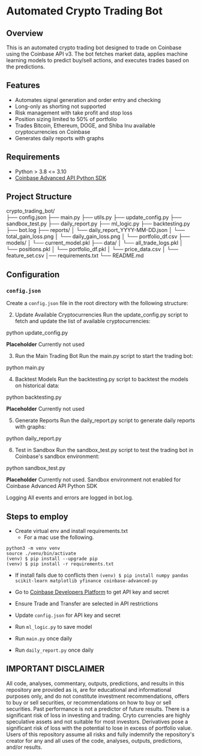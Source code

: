# Automated Crypto Trading Bot

## Overview
This is an automated crypto trading bot designed to trade on Coinbase using the Coinbase API v3. The bot fetches market data, applies machine learning models to predict buy/sell actions, and executes trades based on the predictions.

## Features
- Automates signal generation and order entry and checking
- Long-only as shorting not supported
- Risk management with take profit and stop loss
- Position sizing limited to 50% of portfolio
- Trades Bitcoin, Ethereum, DOGE, and Shiba Inu available cryptocurrencies on Coinbase
- Generates daily reports with graphs

## Requirements
- Python > 3.8  <= 3.10 
- [Coinbase Advanced API Python SDK](https://coinbase.github.io/coinbase-advanced-py/)

## Project Structure
crypto_trading_bot/  
├── config.json 
├── main.py 
├── utils.py 
├── update_config.py 
├── sandbox_test.py 
├── daily_report.py 
├── ml_logic.py 
├── backtesting.py 
├── bot.log 
├── reports/ 
│ └── daily_report_YYYY-MM-DD.json 
│ └── total_gain_loss.png 
│ └── daily_gain_loss.png 
│ └── portfolio_df.csv 
├── models/ 
│ └── current_model.pkl 
├── data/ 
│ └── all_trade_logs.pkl 
│ └── positions.pkl 
│ └── portfolio_df.pkl 
│ └── price_data.csv 
│ └── feature_set.csv 
│── requirements.txt 
└── README.md 


## Configuration

### `config.json`
Create a `config.json` file in the root directory with the following structure:

2. Update Available Cryptocurrencies
Run the update_config.py script to fetch and update the list of available cryptocurrencies:

python update_config.py

__Placeholder__ Currently not used

3. Run the Main Trading Bot
Run the main.py script to start the trading bot:

python main.py

4. Backtest Models
Run the backtesting.py script to backtest the models on historical data:

python backtesting.py

__Placeholder__ Currently not used

5. Generate Reports
Run the daily_report.py script to generate daily reports with graphs:

python daily_report.py

6. Test in Sandbox
Run the sandbox_test.py script to test the trading bot in Coinbase's sandbox environment:

python sandbox_test.py

__Placeholder__ Currently not used. Sandbox environment not enabled for Coinbase Advanced API Python SDK 

Logging
All events and errors are logged in bot.log.

## Steps to employ
- Create virtual env and install requirements.txt
    - For a mac use the following.
```
python3 -m venv venv
source ./venv/bin/activate
(venv) $ pip install --upgrade pip
(venv) $ pip install -r requirements.txt
```
- If install fails due to conflicts then
`(venv) $ pip install numpy pandas scikit-learn matplotlib yfinance coinbase-advanced-py`

- Go to [Coinbase Developers Platform](https://portal.cdp.coinbase.com/) to get API key and secret
- Ensure Trade and Transfer are selected in API restrictions
- Update `config.json` for API key and secret
- Run `ml_logic.py` to save model
- Run `main.py` once daily
- Run `daily_report.py` once daily

## IMPORTANT DISCLAIMER
All code, analyses, commentary, outputs, predictions, and results in this repository are provided as is, are for educational and informational purposes only, and do not constitute investment recommendations, offers to buy or sell securities, or recommendations on how to buy or sell securities. Past performance is not a predictor of future results. There is a significant risk of loss in investing and trading. Cryto currencies are highly speculative assets and not suitable for most investors. Derivatives pose a significant risk of loss with the potential to lose in excess of portfolio value. Users of this repository assume all risks and fully indemnify the repository's creator for any and all uses of the code, analyses, outputs, predictions, and/or results. 
